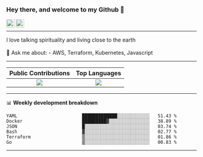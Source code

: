 ### Hey there, and welcome to my Github 👋

<a href="https://www.linkedin.com/in/ibrahiem-mohammad/" target="_blank">
  <img align="left" alt="Ibrahiem's LinkdeIn" width="22px" src="https://cdn.worldvectorlogo.com/logos/linkedin-icon-2.svg"/>
</a>
<a href="https://imohammd.netlify.app/" target="_blank">
  <img align="left" alt="Ibrahiem's Website" width="22px" src="https://cdn.worldvectorlogo.com/logos/netlify.svg"/>
</a>
<br>
<hr>
I love talking spirituality and living close to the earth
<br>
<br>
💬 Ask me about: 
- AWS, Terraform, Kubernetes, Javascript

-------

Public Contributions             |  Top Languages
:-------------------------:|:-------------------------:
![](https://github-readme-stats.vercel.app/api?username=ibrahiem96&show_icons=true&count_private=true&bg_color=30,e96443,904e95&title_color=fff&text_color=fff)  |  ![](https://github-readme-stats.vercel.app/api/top-langs/?username=ibrahiem96&layout=compact&bg_color=30,e96443,904e95&title_color=fff&text_color=fff&hide=html,css)

-------
📊 **Weekly development breakdown**
<!--START_SECTION:waka-->

```text
YAML                        █████████████░░░░░░░░░░░░   51.43 %
Docker                      █████████▓░░░░░░░░░░░░░░░   38.89 %
JSON                        █░░░░░░░░░░░░░░░░░░░░░░░░   03.74 %
Bash                        ▓░░░░░░░░░░░░░░░░░░░░░░░░   02.77 %
Terraform                   ▒░░░░░░░░░░░░░░░░░░░░░░░░   01.86 %
Go                          ▒░░░░░░░░░░░░░░░░░░░░░░░░   00.83 %
```

<!--END_SECTION:waka-->
-------
